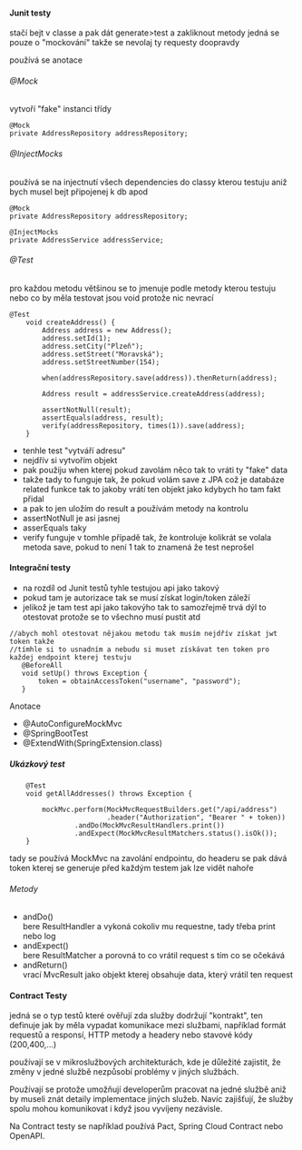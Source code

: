 #### Junit testy
stačí bejt v classe a pak dát generate>test a zakliknout metody
jedná se pouze o "mockování" takže se nevolaj ty requesty doopravdy

používá se anotace
###### @Mock
vytvoří "fake" instanci třídy

```
@Mock
private AddressRepository addressRepository;
```
###### @InjectMocks
používá se na injectnutí všech dependencies do classy kterou testuju aniž bych musel bejt připojenej k db apod

```
@Mock
private AddressRepository addressRepository;

@InjectMocks
private AddressService addressService;
```

###### @Test
pro každou metodu
většinou se to jmenuje podle metody kterou testuju nebo co by měla testovat
jsou void protože nic nevrací

```
@Test
    void createAddress() {
        Address address = new Address();
        address.setId(1);
        address.setCity("Plzeň");
        address.setStreet("Moravská");
        address.setStreetNumber(154);

        when(addressRepository.save(address)).thenReturn(address);

        Address result = addressService.createAddress(address);

        assertNotNull(result);
        assertEquals(address, result);
        verify(addressRepository, times(1)).save(address);
    }
```
- tenhle test "vytváří adresu"
- nejdřív si vytvořím objekt
- pak použiju when kterej pokud zavolám něco tak to vráti ty "fake" data
- takže tady to funguje tak, že pokud volám save z JPA což je databáze related funkce tak to jakoby vrátí ten objekt jako kdybych ho tam fakt přidal
- a pak to jen uložím do result a používám metody na kontrolu
- assertNotNull je asi jasnej
- asserEquals taky
- verify funguje v tomhle případě tak, že kontroluje kolikrát se volala metoda save, pokud to není 1 tak to znamená že test neprošel

 #### Integrační testy
 - na rozdíl od Junit testů tyhle testujou api jako takový
 - pokud tam je autorizace tak se musí získat login/token záleží
 - jelikož je tam test api jako takovýho tak to samozřejmě trvá dýl to otestovat protože se to všechno musí pustit atd

 ```
//abych mohl otestovat nějakou metodu tak musím nejdřív získat jwt token takže
//tímhle si to usnadním a nebudu si muset získávat ten token pro každej endpoint kterej testuju
    @BeforeAll
    void setUp() throws Exception {
        token = obtainAccessToken("username", "password");
    }
```
Anotace
- @AutoConfigureMockMvc
- @SpringBootTest
- @ExtendWith(SpringExtension.class)

##### Ukázkový test
```
    @Test
    void getAllAddresses() throws Exception {

        mockMvc.perform(MockMvcRequestBuilders.get("/api/address")
                        .header("Authorization", "Bearer " + token))
                .andDo(MockMvcResultHandlers.print())
                .andExpect(MockMvcResultMatchers.status().isOk());
    }
```
tady se používá MockMvc na zavolání endpointu, do headeru se pak dává token kterej se generuje před každým testem jak lze vidět nahoře <br />
###### Metody
- andDo() <br />
bere ResultHandler a vykoná cokoliv mu requestne, tady třeba print nebo log
- andExpect() <br />
bere ResultMatcher a porovná to co vrátil request s tím co se očekává 
- andReturn() <br />
vrací MvcResult jako objekt kterej obsahuje data, který vrátil ten request

#### Contract Testy
jedná se o typ testů které ověřují zda služby dodržují "kontrakt", ten definuje jak by měla vypadat komunikace mezi službami, například formát requestů a responsí, HTTP metody a headery nebo stavové kódy (200,400,...)

používají se v mikroslužbových architekturách, kde je důležité zajistit, že změny v jedné službě nezpůsobí problémy v jiných službách.

Používají se protože umožňují developerům pracovat na jedné službě aniž by museli znát detaily implementace jiných služeb. Navíc zajišťují, že služby spolu mohou komunikovat i když jsou vyvíjeny nezávisle.

Na Contract testy se například používá Pact, Spring Cloud Contract nebo OpenAPI.
